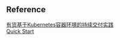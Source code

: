 
## Reference
[有货基于Kubernetes容器环境的持续交付实践](https://mp.weixin.qq.com/s?__biz=MzA5OTAyNzQ2OA==&mid=2649698656&idx=1&sn=bc3b64670024cabc74b90ead8c41985c&chksm=88930e03bfe4871557b237cdc44ccf12fd5cc8f631ddd8c706b4a40d83c2bb17ba117355a743&mpshare=1&scene=1&srcid=0827LpgFvn53SJou1J11THRg#rd)  
[Quick Start](https://www.spinnaker.io/setup/quickstart/)
